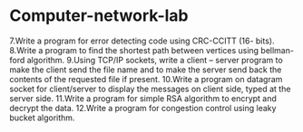 # Computer-network-lab

7.Write a program for error detecting code using CRC-CCITT (16- bits).
8.Write a program to find the shortest path between vertices using bellman-ford algorithm.
9.Using TCP/IP sockets, write a client – server program to make the client send the file name and to make the server send back the contents of the requested file if present.
10.Write a program on datagram socket for client/server to display the messages on client side, typed at the server side.
11.Write a program for simple RSA algorithm to encrypt and decrypt the data.
12.Write a program for congestion control using leaky bucket algorithm.
